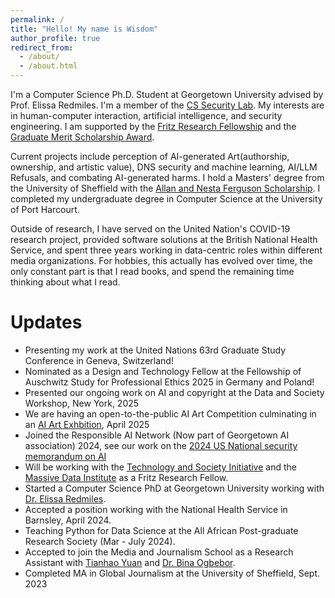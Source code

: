 ```yaml
---
permalink: /
title: "Hello! My name is Wisdom"
author_profile: true
redirect_from: 
  - /about/
  - /about.html
---
```


I'm a Computer Science Ph.D. Student at Georgetown University advised by Prof. Elissa Redmiles. I'm a member of the [CS Security Lab](https://seclab.cs.georgetown.edu/). My interests are in human-computer interaction, artificial intelligence, and security engineering.  I am supported by the [Fritz Research Fellowship](https://techandsociety.georgetown.edu/projects/fritz-family-fellows-program/) and the [Graduate Merit Scholarship Award](https://grad.georgetown.edu/financial-support/merit-based-financial-aid/).

Current projects include perception of AI-generated Art(authorship, ownership, and artistic value), DNS security and machine learning, AI/LLM Refusals, and combating AI-generated harms. I hold a Masters' degree from the University of Sheffield with the [Allan and Nesta Ferguson Scholarship](https://www.sheffield.ac.uk/international/fees-and-funding/scholarships/postgraduate/ferguson). I completed my undergraduate degree in Computer Science at the University of Port Harcourt.

Outside of research, I have served on the United Nation's COVID-19 research project, provided software solutions at the British National Health Service, and spent three years working in data-centric roles within different media organizations. For hobbies, this actually has evolved over time, the only constant part is that I read books, and spend the remaining time thinking about what I read.


Updates
======
* Presenting my work at the United Nations 63rd Graduate Study Conference in Geneva, Switzerland!
* Nominated as a Design and Technology Fellow at the Fellowship of Auschwitz Study for Professional Ethics 2025 in Germany and Poland!
* Presented our ongoing work on AI and copyright at the Data and Society Workshop, New York, 2025
* We are having an open-to-the-public AI Art Competition culminating in an [AI Art Exhbition](https://tes.georgetown.edu/announcements/prof-elissa-redmiles-co-organizes-juried-ai-art-competition-with-georgetown-art-computer-science-law/), April 2025
* Joined the Responsible AI Network (Now part of Georgetown AI association) 2024, see our work on the [2024 US National security memorandum on AI](https://georgetownsecuritystudiesreview.org/2024/11/04/the-2024-national-security-memorandum-on-ai-a-timeline-and-index-of-responsibilities/)
*  Will be working with the [Technology and Society Initiative](https://techandsociety.georgetown.edu/) and the [Massive Data Institute](https://mdi.georgetown.edu/) as a Fritz Research Fellow.
*  Started a Computer Science PhD at Georgetown University working with [Dr. Elissa Redmiles](https://elissaredmiles.com/).
*  Accepted a position working with the National Health Service in Barnsley, April 2024.
*  Teaching Python for Data Science at the All African Post-graduate Research Society (Mar - July 2024).
*  Accepted to join the Media and Journalism School as a Research Assistant with [Tianhao Yuan](https://www.linkedin.com/in/tianhao-yuan-460774283/) and [Dr. Bina Ogbebor](https://www.sheffield.ac.uk/journalism/people/academic/bina-ogbebor).
*  Completed MA in Global Journalism at the University of Sheffield, Sept. 2023
